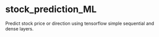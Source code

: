 # stock_prediction_ML
Predict stock price or direction using tensorflow simple sequential and dense layers.
